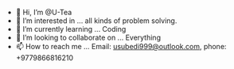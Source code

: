 - 👋 Hi, I’m @U-Tea
- 👀 I’m interested in ... all kinds of problem solving.
- 🌱 I’m currently learning ... Coding
- 💞️ I’m looking to collaborate on ... Everything
- 📫 How to reach me ... Email: usubedi999@outlook.com, phone: +9779866816210

<!---
U-Tea/U-Tea is a ✨ special ✨ repository because its `README.md` (this file) appears on your GitHub profile.
You can click the Preview link to take a look at your changes.
--->
